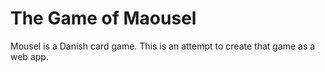 # The Game of Maousel
Mousel is a Danish card game. This is an attempt to create that game as a web app.